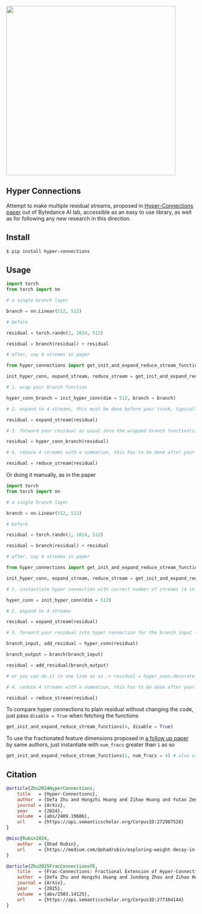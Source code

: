 <img src="./hyper-connections.png" width="450px"></img>

## Hyper Connections

Attempt to make multiple residual streams, proposed in [Hyper-Connections paper](https://arxiv.org/abs/2409.19606) out of Bytedance AI lab, accessible as an easy to use library, as well as for following any new research in this direction.

## Install

```bash
$ pip install hyper-connections
```

## Usage

```python
import torch
from torch import nn

# a single branch layer

branch = nn.Linear(512, 512)

# before

residual = torch.randn(2, 1024, 512)

residual = branch(residual) + residual

# after, say 4 streams in paper

from hyper_connections import get_init_and_expand_reduce_stream_functions

init_hyper_conn, expand_stream, reduce_stream = get_init_and_expand_reduce_stream_functions(4)

# 1. wrap your branch function

hyper_conn_branch = init_hyper_conn(dim = 512, branch = branch)

# 2. expand to 4 streams, this must be done before your trunk, typically a for-loop with many branch functions

residual = expand_stream(residual)

# 3. forward your residual as usual into the wrapped branch function(s)

residual = hyper_conn_branch(residual) 

# 4. reduce 4 streams with a summation, this has to be done after your for-loop trunk. for transformer, unsure whether to do before or after final norm

residual = reduce_stream(residual)
```

Or doing it manually, as in the paper

```python
import torch
from torch import nn

# a single branch layer

branch = nn.Linear(512, 512)

# before

residual = torch.randn(2, 1024, 512)

residual = branch(residual) + residual

# after, say 4 streams in paper

from hyper_connections import get_init_and_expand_reduce_stream_functions

init_hyper_conn, expand_stream, reduce_stream = get_init_and_expand_reduce_stream_functions(4)

# 1. instantiate hyper connection with correct number of streams (4 in this case) - or use the init function above

hyper_conn = init_hyper_conn(dim = 512)

# 2. expand to 4 streams

residual = expand_stream(residual)

# 3. forward your residual into hyper connection for the branch input + add residual function (learned betas)

branch_input, add_residual = hyper_conn(residual)

branch_output = branch(branch_input)

residual = add_residual(branch_output)

# or you can do it in one line as so -> residual = hyper_conn.decorate_branch(branch)(residual)

# 4. reduce 4 streams with a summation, this has to be done after your for loop trunk

residual = reduce_stream(residual)
```

To compare hyper connections to plain residual without changing the code, just pass `disable = True` when fetching the functions

```python
get_init_and_expand_reduce_stream_functions(4, disable = True)
```

To use the fractionated feature dimensions proposed in [a follow up paper](https://arxiv.org/abs/2503.14125) by same authors, just instantiate with `num_fracs` greater than `1` as so

```python
get_init_and_expand_reduce_stream_functions(1, num_fracs = 4) # also allows you to mix streams and fractions of feature dimension
```

## Citation

```bibtex
@article{Zhu2024HyperConnections,
    title   = {Hyper-Connections},
    author  = {Defa Zhu and Hongzhi Huang and Zihao Huang and Yutao Zeng and Yunyao Mao and Banggu Wu and Qiyang Min and Xun Zhou},
    journal = {ArXiv},
    year    = {2024},
    volume  = {abs/2409.19606},
    url     = {https://api.semanticscholar.org/CorpusID:272987528}
}
```

```bibtex
@misc{Rubin2024,
    author  = {Ohad Rubin},
    url     = {https://medium.com/@ohadrubin/exploring-weight-decay-in-layer-normalization-challenges-and-a-reparameterization-solution-ad4d12c24950}
}
```

```bibtex
@article{Zhu2025FracConnectionsFE,
    title   = {Frac-Connections: Fractional Extension of Hyper-Connections},
    author  = {Defa Zhu and Hongzhi Huang and Jundong Zhou and Zihao Huang and Yutao Zeng and Banggu Wu and Qiyang Min and Xun Zhou},
    journal = {ArXiv},
    year    = {2025},
    volume  = {abs/2503.14125},
    url     = {https://api.semanticscholar.org/CorpusID:277104144}
}
```

